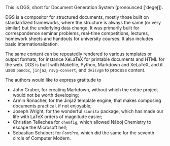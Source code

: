 This is DGS, short for Document Generation System (pronounced ['degeʃ]).

DGS is a compositor for structured documents, mostly those built on standardized frameworks,
where the structure is always the same (or very similar) but the underlying data change.
It was primarily built for correspondence seminar problems, real-time competitions,
lectures, homework sheets and handouts for university courses.
It also includes basic internationalization.

The same content can be repeatedly rendered to various templates or output formats,
for instance XeLaTeX for printable documents and HTML for the web.
DGS is built with Makefile, Python, Markdown and XeLaTeX, and it uses
`pandoc`, `jinja2`, `rsvg-convert`, and `dvisvgm` to process content.

The authors would like to express gratitude to

- John Gruber, for creating Markdown, without which the entire project would not be worth developing;
- Armin Ronacher, for the Jinja2 template engine, that makes composing documents practical, if not enjoyable;
- Joseph Wright, for the wonderful `siunitx` package, which has made our life with LaTeX orders of magnitude easier;
- Christian Tellechea for `chemfig`, which allowed Náboj Chemistry to escape the Microsoft hell;
- Sebastian Schubert for `FontPro`, which did the same for the seventh circle of Computer Modern.
